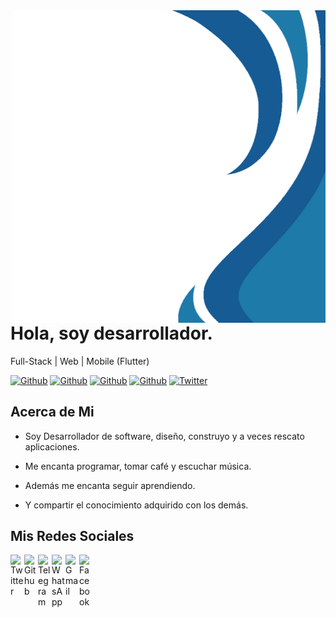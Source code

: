 <img align="right" width="500" height="500" src="./img/ban.png">

# Hola, soy desarrollador.

Full-Stack | Web | Mobile (Flutter)

[![Github](https://img.shields.io/github/followers/JoseAlfredo-Poot?style=social)](https://github.com/JoseAlfredo-Poot)
[![Github](https://img.shields.io/github/last-commit/JoseAlfredo-Poot/JoseAlfredo-Poot)](https://github.com/JoseAlfredo-Poot/JoseAlfredo-Poot)
[![Github](https://img.shields.io/github/stars/JoseAlfredo-Poot/JoseAlfredo-Poot?style=social)](https://github.com/JoseAlfredo-Poot/JoseAlfredo-Poot)
[![Github](https://img.shields.io/github/watchers/JoseAlfredo-Poot/JoseAlfredo-Poot?style=social)](https://github.com/JoseAlfredo-Poot/JoseAlfredo-Poot)
[![Twitter](https://img.shields.io/twitter/url?style=social&url=https%3A%2F%2Ftwitter.com%2joseapoot)](https://twitter.com/JoseAPoot)

## Acerca de Mi

- Soy Desarrollador de software, diseño, construyo y a veces rescato aplicaciones.

- Me encanta programar, tomar café y escuchar música.

- Además me encanta seguir aprendiendo.

- Y compartir el conocimiento adquirido con los demás.


## Mis Redes Sociales

<a href="https://twitter.com/JoseAPoot">
  <img align="left" alt="Twitter" width="22px" src="https://img.icons8.com/color/48/000000/twitter-circled.png" />
</a>
<a href="https://github.com/JoseAlfredo-Poot/">
  <img align="left" alt="Github" width="22px" src="https://img.icons8.com/fluent/48/000000/github.png" />
</a>
<a href="https://t.me/JPoot">
  <img align="left" alt="Telegram" width="22px" src="https://img.icons8.com/color/48/000000/telegram-app--v1.png" />
</a>
<a href="https://wa.me/+529983540616">
  <img align="left" alt="WhatsApp" width="22px" src="https://img.icons8.com/color/48/000000/whatsapp--v1.png" />
</a>
<a href="mailto:josealfredo.poot@gmail.com">
  <img align="left" alt="Gmail" width="22px" src="https://img.icons8.com/color/48/000000/gmail--v2.png" />
</a>
<a href="https://www.facebook.com/JoseAlfredo.Poot.13">
  <img align="left" alt="Facebook" width="22px" src="https://img.icons8.com/fluent/48/000000/facebook-new.png" />
</a>
